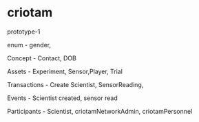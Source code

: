 # criotam

prototype-1

enum - gender,

Concept - Contact, DOB

Assets - Experiment, Sensor,Player, Trial

Transactions - Create Scientist, SensorReading, 

Events - Scientist created, sensor read

Participants - Scientist, criotamNetworkAdmin, criotamPersonnel